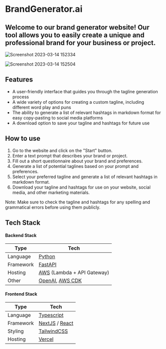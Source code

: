 # BrandGenerator.ai

## Welcome to our brand generator website! Our tool allows you to easily create a unique and professional brand for your business or project.

![Screenshot 2023-03-14 152334](https://user-images.githubusercontent.com/76839614/224963663-92630d85-164e-4a84-b8d1-fa7127733891.png)

![Screenshot 2023-03-14 152504](https://user-images.githubusercontent.com/76839614/224964030-b85689d8-09b6-4693-a604-c52579bf25fd.png)





## **Features**
- A user-friendly interface that guides you through the tagline generation process
- A wide variety of options for creating a custom tagline, including different word play and puns
- The ability to generate a list of relevant hashtags in markdown format for easy copy-pasting to social media platforms
- A download option to save your tagline and hashtags for future use
## **How to use**
1. Go to the website and click on the "Start" button.
1. Enter a text prompt that describes your brand or project.
1. Fill out a short questionnaire about your brand and preferences.
1. Generate a list of potential taglines based on your prompt and preferences.
1. Select your preferred tagline and generate a list of relevant hashtags in markdown format.
1. Download your tagline and hashtags for use on your website, social media, and other marketing materials.

Note: Make sure to check the tagline and hashtags for any spelling and grammatical errors before using them publicly.


## Tech Stack

#### Backend Stack

| Type      | Tech                                                         |
| --------- | ------------------------------------------------------------ |
| Language  | [Python](https://www.python.org/)                            |
| Framework | [FastAPI](https://fastapi.tiangolo.com/)                     |
| Hosting   | [AWS](https://aws.amazon.com/) (Lambda + API Gateway)        |
| Other     | [OpenAI](https://openai.com/), [AWS CDK](https://aws.amazon.com/cdk/) |

#### Frontend Stack

| Type      | Tech                                                         |
| --------- | ------------------------------------------------------------ |
| Language  | [Typescript](https://www.typescriptlang.org/)                |
| Framework | [NextJS](https://nextjs.org/) / [React](https://reactjs.org/) |
| Styling   | [TailwindCSS](https://tailwindcss.com/)                      |
| Hosting   | [Vercel](https://vercel.com)                                 |
